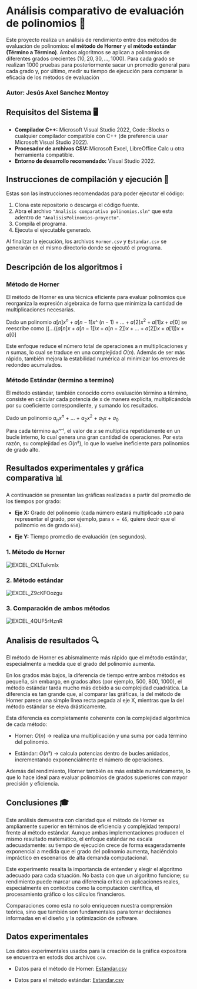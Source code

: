 # Análisis comparativo de evaluación de polinomios 📎
Este proyecto realiza un análisis de rendimiento entre dos métodos de evaluación de polinomios: el **método de Horner** y el **método estándar (Término a Término)**. Ambos algoritmos se aplican a polinomios de diferentes grados crecientes $(10, 20, 30, ... , 1000)$. Para cada grado se realizan $1000$ pruebas para posteriormente sacar un promedio general para cada grado y, por último, medir su tiempo de ejecución para comparar la eficacia de los métodos de evaluación

### Autor: Jesús Axel Sanchez Montoy

## Requisitos del Sistema 🖥

- **Compilador C++:** Microsoft Visual Studio 2022, Code::Blocks o cualquier compilador compatible con C++ (de preferencia usar Microsoft Visual Studio 2022).
- **Procesador de archivos CSV:** Microsoft Excel, LibreOffice Calc u otra herramienta compatible.
- **Entorno de desarrollo recomendado:** Visual Studio 2022.
 
## Instrucciones de compilación y ejecución 📜
Estas son las instrucciones recomendadas para poder ejecutar el código:
1. Clona este repositorio o descarga el código fuente.
2. Abra el archivo `"Analisis comparativo polinomios.sln"` que esta adentro de `"AnalisisPolinomios-proyecto"`.
3. Compila el programa.
4. Ejecuta el ejecutable generado.

Al finalizar la ejecución, los archivos `Horner.csv` y `Estandar.csv` se generarán en el mismo directorio donde se ejecutó el programa.

## Descripción de los algoritmos ℹ️
### Método de Horner
El método de Horner es una técnica eficiente para evaluar polinomios que reorganiza la expresión algebraica de forma que minimiza la cantidad de multiplicaciones necesarias. 

Dado un polinomio $a[n]x^n + a[n-1]x$^ $(n-1) + ... + a[2]x^2 + a[1]x + a[0]$  se reescribe como $((...((a[n]x + a[n-1])x + a[n-2])x + ... + a[2])x + a[1])x + a[0]$

Este enfoque reduce el número total de operaciones a $n$ multiplicaciones y $n$ sumas, lo cual se traduce en una complejidad $O(n)$. Además de ser más rápido, también mejora la estabilidad numérica al minimizar los errores de redondeo acumulados.

### Método Estándar (termino a termino)
El método estándar, también conocido como evaluación término a término, consiste en calcular cada potencia de x de manera explícita, multiplicándola por su coeficiente correspondiente, y sumando los resultados.

Dado un polinomio $a_nx^n$ $+$ $...$ $+$ $a_2x^2$ $+$ $a_1x$ $+$ $a_0$

Para cada término aᵢxⁿ⁻ⁱ, el valor de $x$ se multiplica repetidamente en un bucle interno, lo cual genera una gran cantidad de operaciones. Por esta razón, su complejidad es $O(n²)$, lo que lo vuelve ineficiente para polinomios de grado alto.

## Resultados experimentales y gráfica comparativa 📊

A continuación se presentan las gráficas realizadas a partir del promedio de los tiempos por grado:

- **Eje X:** Grado del polinomio (cada número estará multiplicado `x10` para representar el grado, por ejemplo, para `x = 65`, quiere decir que el polinomio es de grado `650`).

- **Eje Y:** Tiempo promedio de evaluación (en segundos).

### 1. Método de Horner

![EXCEL_CKLTuikmIx](https://github.com/user-attachments/assets/8efb1b42-0a99-4a42-accb-cfd252187e77)

### 2. Método estándar

![EXCEL_Z9cKFOozgu](https://github.com/user-attachments/assets/36398561-9cc5-4d70-bb82-7bf41fc7b13e)

### 3. Comparación de ambos métodos

![EXCEL_4QUF5rHznR](https://github.com/user-attachments/assets/4df07384-b177-4fea-9972-590db4aa230a)


## Analisis de resultados 🔍

El método de Horner es abismalmente más rápido que el método estándar, especialmente a medida que el grado del polinomio aumenta.

En los grados más bajos, la diferencia de tiempo entre ambos métodos es pequeña, sin embargo, en grados altos (por ejemplo, 500, 800, 1000), el método estándar tarda mucho más debido a su complejidad cuadrática.
La diferencia es tan grande que, al comparar las gráficas, la del método de Horner parece una simple línea recta pegada al eje X, mientras que la del método estándar se eleva drásticamente.

Esta diferencia es completamente coherente con la complejidad algorítmica de cada método:

- Horner: $O(n)$ → realiza una multiplicación y una suma por cada término del polinomio.

- Estándar: $O(n²)$ → calcula potencias dentro de bucles anidados, incrementando exponencialmente el número de operaciones.

Además del rendimiento, Horner también es más estable numéricamente, lo que lo hace ideal para evaluar polinomios de grados superiores con mayor precisión y eficiencia.

## Conclusiones 🎓

Este análisis demuestra con claridad que el método de Horner es ampliamente superior en términos de eficiencia y complejidad temporal frente al método estándar. Aunque ambas implementaciones producen el mismo resultado matemático, el enfoque estándar no escala adecuadamente: su tiempo de ejecución crece de forma exageradamente exponencial a medida que el grado del polinomio aumenta, haciéndolo impráctico en escenarios de alta demanda computacional.

Este experimento resalta la importancia de entender y elegir el algoritmo adecuado para cada situación. No basta con que un algoritmo funcione; su rendimiento puede marcar una diferencia crítica en aplicaciones reales, especialmente en contextos como la computación científica, el procesamiento gráfico o los cálculos financieros.

Comparaciones como esta no solo enriquecen nuestra comprensión teórica, sino que también son fundamentales para tomar decisiones informadas en el diseño y la optimización de software.

## Datos experimentales
Los datos experimentales usados para la creación de la gráfica expositora se encuentra en estods dos archivos `csv`.

- Datos para el método de Horner: [Estandar.csv](https://github.com/user-attachments/files/19723084/Estandar.csv)

- Datos para el método estándar: [Estandar.csv](https://github.com/user-attachments/files/19723081/Estandar.csv)
